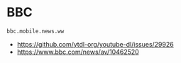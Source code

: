 # BBC

~~~
bbc.mobile.news.ww
~~~

- https://github.com/ytdl-org/youtube-dl/issues/29926
- https://www.bbc.com/news/av/10462520
